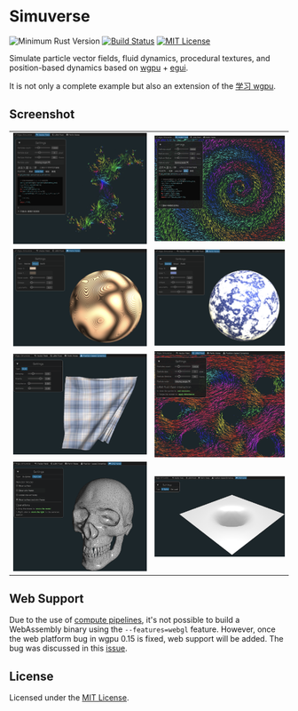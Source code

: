 # Simuverse

![Minimum Rust Version](https://img.shields.io/badge/min%20rust-1.65-green.svg)
[![Build Status](https://github.com/jinleili/simuverse/workflows/CI/badge.svg?branch=main)](https://github.com/jinleili/simuverse/actions)
[![MIT License](https://img.shields.io/badge/license-MIT-blue.svg)](https://github.com/jinleili/simuverse#license)

Simulate particle vector fields, fluid dynamics, procedural textures, and position-based dynamics based on [wgpu](https://github.com/gfx-rs/wgpu) + [egui](https://github.com/emilk/egui).

It is not only a complete example but also an extension of the [学习 wgpu](https://github.com/jinleili/learn-wgpu-zh).

## Screenshot
| | |
|---|---|
|![Julia Set](screenshots/julia_set.png) | ![Spirl](screenshots/spirl.png)|
|![Wood](screenshots/wood.png) | ![Marble](screenshots/marble.png)|
|![PBD Cloth](screenshots/cloth.png) | ![LBM Fluid](screenshots/lbm.png)|
|![Load .obj](screenshots/obj.png) | ![B-Spline animation](screenshots/bsp.png)|


## Web Support
Due to the use of [compute pipelines](https://jinleili.github.io/learn-wgpu-zh/intermediate/compute-pipeline/), it's not possible to build a WebAssembly binary using the `--features=webgl` feature. However, once the web platform bug in wgpu 0.15 is fixed, web support will be added. The bug was discussed in this [issue](https://github.com/gfx-rs/wgpu/issues/3430).

## License
Licensed under the [MIT License](https://github.com/jinleili/simuverse/blob/main/LICENSE.MIT).
